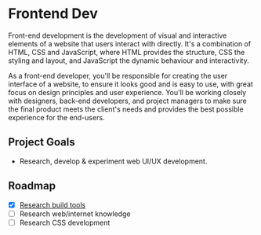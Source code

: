 # Frontend Dev

Front-end development is the development of visual and interactive elements of a website that users interact with directly. It's a combination of HTML, CSS and JavaScript, where HTML provides the structure, CSS the styling and layout, and JavaScript the dynamic behaviour and interactivity.

As a front-end developer, you'll be responsible for creating the user interface of a website, to ensure it looks good and is easy to use, with great focus on design principles and user experience. You'll be working closely with designers, back-end developers, and project managers to make sure the final product meets the client's needs and provides the best possible experience for the end-users.

## Project Goals

- Research, develop & experiment web UI/UX development.

## Roadmap

- [x] [Research build tools]()
- [ ] Research web/internet knowledge
- [ ] Research CSS development 